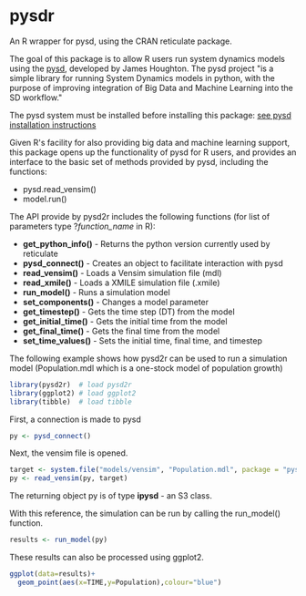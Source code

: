 # pysdr
An R wrapper for pysd, using the CRAN reticulate package.

The goal of this package is to allow R users run system dynamics models using the [pysd](
https://pysd.readthedocs.io/en/master/), developed by James Houghton. The pysd
project "is a simple library for running System Dynamics models in python, with the purpose of 
improving integration of Big Data and Machine Learning into the SD workflow."

The pysd system must be installed before installing this package: [see pysd installation instructions](
https://pysd.readthedocs.io/en/master/installation.html)


Given R's facility for also providing big data and machine learning support, this package opens up the functionality of pysd for R users, and provides an interface to the basic set of methods provided by pysd, including the functions:


* pysd.read_vensim()
* model.run()

The API provide by pysd2r includes the following functions (for list of parameters type ?*function_name* in R):

* **get_python_info()** - Returns the python version currently used by reticulate
* **pysd_connect()** - Creates an object to facilitate interaction with pysd
* **read_vensim()** - Loads a Vensim simulation file (mdl)
* **read_xmile()** - Loads a XMILE simulation file (.xmile)
* **run_model()**  - Runs a simulation model
* **set_components()** - Changes a model parameter
* **get_timestep()** - Gets the time step (DT) from the model
* **get_initial_time()** - Gets the initial time from the model
* **get_final_time()** - Gets the final time from the model
* **set_time_values()** - Sets the initial time, final time, and timestep


The following example shows how pysd2r can be used to run a simulation model (Population.mdl which is a one-stock model of population growth)

```R
library(pysd2r)  # load pysd2r
library(ggplot2) # load ggplot2
library(tibble)  # load tibble
```

First, a connection is made to pysd

```R
py <- pysd_connect()
```

Next, the vensim file is opened.

```R
target <- system.file("models/vensim", "Population.mdl", package = "pysd2r")
py <- read_vensim(py, target)
```

The returning object py is of type **ipysd** -  an S3 class.

With this reference, the simulation can be run by calling the run_model() function.

```R
results <- run_model(py)
```

These results can also be processed using ggplot2.

```R
ggplot(data=results)+
  geom_point(aes(x=TIME,y=Population),colour="blue")
```

